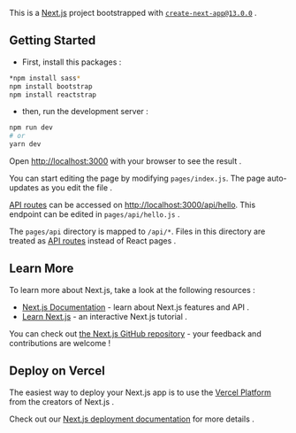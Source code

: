 This is a [Next.js](https://nextjs.org/) project bootstrapped with [`create-next-app@13.0.0`](https://github.com/vercel/next.js/tree/canary/packages/create-next-app) .

## Getting Started

* First, install this packages :

```bash
*npm install sass*
npm install bootstrap
npm install reactstrap
```

* then, run the development server :

```bash
npm run dev
# or
yarn dev
```

Open [http://localhost:3000](http://localhost:3000) with your browser to see the result .

You can start editing the page by modifying `pages/index.js`. The page auto-updates as you edit the file .

[API routes](https://nextjs.org/docs/api-routes/introduction) can be accessed on [http://localhost:3000/api/hello](http://localhost:3000/api/hello). This endpoint can be edited in `pages/api/hello.js` .

The `pages/api` directory is mapped to `/api/*`. Files in this directory are treated as [API routes](https://nextjs.org/docs/api-routes/introduction) instead of React pages .

## Learn More

To learn more about Next.js, take a look at the following resources :

- [Next.js Documentation](https://nextjs.org/docs) - learn about Next.js features and API .
- [Learn Next.js](https://nextjs.org/learn) - an interactive Next.js tutorial .

You can check out [the Next.js GitHub repository](https://github.com/vercel/next.js/) - your feedback and contributions are welcome !

## Deploy on Vercel

The easiest way to deploy your Next.js app is to use the [Vercel Platform](https://vercel.com/new?utm_medium=default-template&filter=next.js&utm_source=create-next-app&utm_campaign=create-next-app-readme) from the creators of Next.js .

Check out our [Next.js deployment documentation](https://nextjs.org/docs/deployment) for more details .
